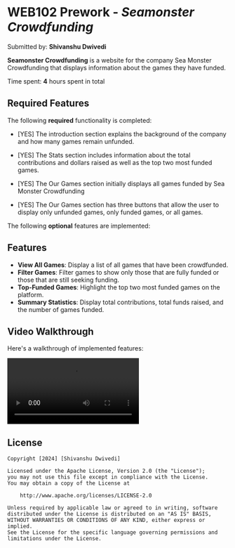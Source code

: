 # WEB102 Prework - *Seamonster Crowdfunding*

Submitted by: **Shivanshu Dwivedi**

**Seamonster Crowdfunding** is a website for the company Sea Monster Crowdfunding that displays information about the games they have funded.

Time spent: **4** hours spent in total

## Required Features

The following **required** functionality is completed:

* [YES] The introduction section explains the background of the company and how many games remain unfunded.

* [YES] The Stats section includes information about the total contributions and dollars raised as well as the top two most funded games.
* [YES] The Our Games section initially displays all games funded by Sea Monster Crowdfunding
* [YES] The Our Games section has three buttons that allow the user to display only unfunded games, only funded games, or all games.

The following **optional** features are implemented:

## Features

- **View All Games**: Display a list of all games that have been crowdfunded.
- **Filter Games**: Filter games to show only those that are fully funded or those that are still seeking funding.
- **Top-Funded Games**: Highlight the top two most funded games on the platform.
- **Summary Statistics**: Display total contributions, total funds raised, and the number of games funded.


## Video Walkthrough

Here's a walkthrough of implemented features:

<video src='https://imgur.com/a/8PxpZoA' title='Video Walkthrough' width='' alt='Video Walkthrough'> </video>


## License

    Copyright [2024] [Shivanshu Dwivedi]

    Licensed under the Apache License, Version 2.0 (the "License");
    you may not use this file except in compliance with the License.
    You may obtain a copy of the License at

        http://www.apache.org/licenses/LICENSE-2.0

    Unless required by applicable law or agreed to in writing, software
    distributed under the License is distributed on an "AS IS" BASIS,
    WITHOUT WARRANTIES OR CONDITIONS OF ANY KIND, either express or implied.
    See the License for the specific language governing permissions and
    limitations under the License.
